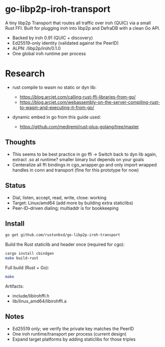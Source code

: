 # go-libp2p-iroh-transport

A tiny libp2p Transport that routes all traffic over iroh (QUIC) via a small Rust FFI. Built for plugging iroh into libp2p and DefraDB with a clean Go API.

- Backed by iroh 0.91 (QUIC + discovery)
- Ed25519-only identity (validated against the PeerID)
- ALPN: /libp2p/iroh/0.1.0
- One global iroh runtime per process

# Research

- rust compile to wasm no static or dyn lib:
  - https://blog.arcjet.com/calling-rust-ffi-libraries-from-go/
  - https://blog.arcjet.com/webassembly-on-the-server-compiling-rust-to-wasm-and-executing-it-from-go/

- dynamic embed in go from this guide used:
  - https://github.com/mediremi/rust-plus-golang/tree/master

## Thoughts
- This seems to be best practice in go ffi -> Switch back to dyn lib again, extract .so at runtime? smaller binary but depends on your goals
- Centeralize all ffi bindings in cgo_wrapper.go and only import wrapped handles in conn and transport (fine for this prototype for now)

## Status

- Dial, listen, accept, read, write, close: working
- Target: Linux/amd64 (add more by building extra staticlibs)
- Peer-ID–driven dialing; multiaddr is for bookkeeping

## Install

```bash
go get github.com/rustonbsd/go-libp2p-iroh-transport
```

Build the Rust staticlib and header once (required for cgo):

```bash
cargo install cbindgen
make build-rust
```

Full build (Rust + Go):

```bash
make
```

Artifacts:
- include/libirohffi.h
- lib/linux_amd64/libirohffi.a

## Notes

- Ed25519 only; we verify the private key matches the PeerID
- One iroh runtime/transport per process (current design)
- Expand target platforms by adding staticlibs for those triples

